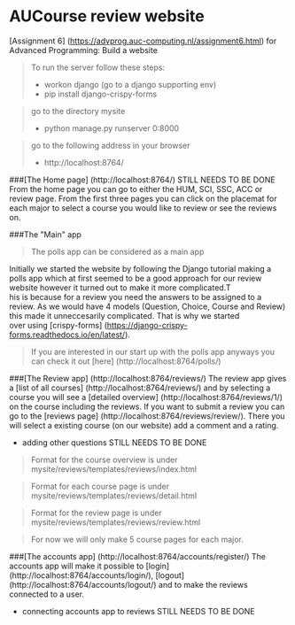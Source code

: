 # AUCourse review website

[Assignment 6] (https://advprog.auc-computing.nl/assignment6.html) for Advanced Programming: Build a website

> To run the server follow these steps:
>   - workon django (go to a django supporting env)
>   - pip install django-crispy-forms

> go to the directory mysite
>   - python manage.py runserver 0:8000

> go to the following address in your browser
>   - http://localhost:8764/


###[The Home page] (http://localhost:8764/) STILL NEEDS TO BE DONE
From the home page you can go to either the HUM, SCI, SSC, ACC or review page. From the first three pages you can click on the placemat for each major to select a course you would like to review or see the reviews on.

###The "Main" app
> The polls app can be considered as a main app

Initially we started the website by following the Django tutorial making a polls app which at first seemed to be a good approach for our review website however it turned out to make it more complicated.T\
his is because for a review you need the answers to be assigned to a review. As we would have 4 models (Question, Choice, Course and Review) this made it unneccesarily complicated. That is why we started\
 over using [crispy-forms] (https://django-crispy-forms.readthedocs.io/en/latest/).

> If you are interested in our start up with the polls app anyways you can check it out [here] (http://localhost:8764/polls/)

###[The Review app] (http://localhost:8764/reviews/)
The review app gives a [list of all courses] (http://localhost:8764/reviews/) and by selecting a course you will see a [detailed overview] (http://localhost:8764/reviews/1/) on the course including the reviews. If you want to submit a review you can go to the [reviews page] (http://localhost:8764/reviews/review/). There you will select a existing course (on our website) add a comment and a rating.

- adding other questions STILL NEEDS TO BE DONE

> Format for the course overview is under mysite/reviews/templates/reviews/index.html

> Format for each course page is under mysite/reviews/templates/reviews/detail.html

> Format for the review page is under mysite/reviews/templates/reviews/review.html

> For now we will only make 5 course pages for each major. 

###[The accounts app] (http://localhost:8764/accounts/register/)
The accounts app will make it possible to [login] (http://localhost:8764/accounts/login/), [logout] (http://localhost:8764/accounts/logout/) and to make the reviews connected to a user.
- connecting accounts app to reviews STILL NEEDS TO BE DONE


